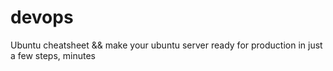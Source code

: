 # devops
Ubuntu cheatsheet &amp;&amp; make your ubuntu server ready for production in just a few steps, minutes 
